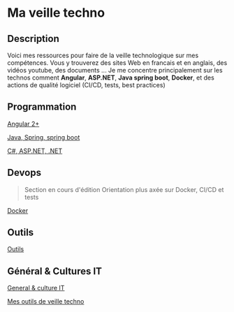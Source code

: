 # Ma veille techno

## Description
Voici mes ressources pour faire de la veille technologique sur mes compétences.
Vous y trouverez des sites Web en francais et en anglais, des vidéos youtube, des documents ...
Je me concentre principalement sur les technos comment **Angular**, **ASP.NET**, **Java spring boot**, **Docker**, et des actions de qualité logiciel (CI/CD, tests, best practices)

## Programmation

[Angular 2+](./programmation/angular.md)

[Java, Spring, spring boot](./programmation/java.md)

[C#, ASP.NET, .NET](./programmation/csharp.md)

## Devops

> Section en cours d'édition
> Orientation plus axée sur Docker, CI/CD et tests

[Docker](./devops/docker.md)

## Outils

[Outils](./outils/outils.md)

## Général & Cultures IT

[General & culture IT](./general/general.md)

[Mes outils de veille techno](./outils-veille-techno.md)
